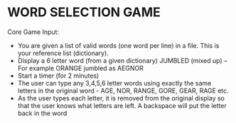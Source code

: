 # WORD SELECTION GAME

Core Game
Input:

-   You are given a list of valid words (one word per line) in a file. This is your reference list (dictionary).
-   Display a 6 letter word (from a given dictionary) JUMBLED (mixed up) –
    For example ORANGE jumbled as AEGNOR
-   Start a timer (for 2 minutes)
-   The user can type any 3,4,5,6 letter words using exactly the same letters in the original word - AGE, NOR, RANGE, GORE, GEAR, RAGE etc.
-   As the user types each letter, it is removed from the original display so that the user knows what letters are left. A backspace will put the letter back in the word


